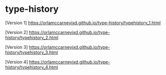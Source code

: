 # type-history

[Version 1] https://orlamccarneyixd.github.io/type-history/typehistory_1.html

[Version 2] https://orlamccarneyixd.github.io/type-history/typehistory_2.html

[Version 3] https://orlamccarneyixd.github.io/type-history/typehistory_3.html

[Version 4] https://orlamccarneyixd.github.io/type-history/typehistory_4.html
